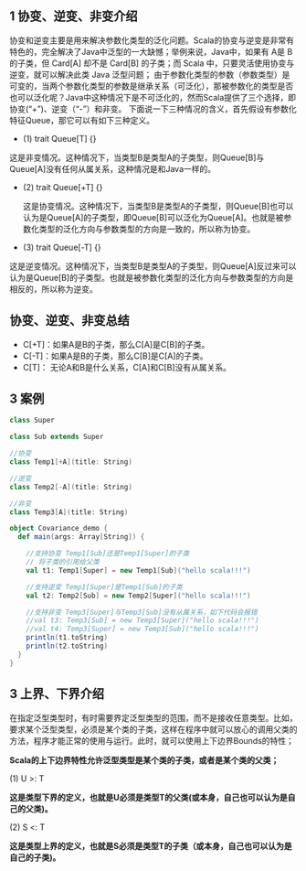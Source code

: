 
## 1 协变、逆变、非变介绍

协变和逆变主要是用来解决参数化类型的泛化问题。Scala的协变与逆变是非常有特色的，完全解决了Java中泛型的一大缺憾；举例来说，Java中，如果有 A是 B的子类，但 Card[A] 却不是 Card[B] 的子类；而 Scala 中，只要灵活使用协变与逆变，就可以解决此类 Java 泛型问题；
由于参数化类型的参数（参数类型）是可变的，当两个参数化类型的参数是继承关系（可泛化），那被参数化的类型是否也可以泛化呢？Java中这种情况下是不可泛化的，然而Scala提供了三个选择，即协变(“+”)、逆变（“-”）和非变。
下面说一下三种情况的含义，首先假设有参数化特征Queue，那它可以有如下三种定义。

* (1)  trait Queue[T] {} 

这是非变情况。这种情况下，当类型B是类型A的子类型，则Queue[B]与Queue[A]没有任何从属关系，这种情况是和Java一样的。

* (2)  trait Queue[+T] {} 

	这是协变情况。这种情况下，当类型B是类型A的子类型，则Queue[B]也可以认为是Queue[A]的子类型，即Queue[B]可以泛化为Queue[A]。也就是被参数化类型的泛化方向与参数类型的方向是一致的，所以称为协变。
  
* (3)   trait Queue[-T] {} 

这是逆变情况。这种情况下，当类型B是类型A的子类型，则Queue[A]反过来可以认为是Queue[B]的子类型。也就是被参数化类型的泛化方向与参数类型的方向是相反的，所以称为逆变。 

## 协变、逆变、非变总结

*  C[+T]：如果A是B的子类，那么C[A]是C[B]的子类。
*  C[-T]：如果A是B的子类，那么C[B]是C[A]的子类。
*  	C[T]： 无论A和B是什么关系，C[A]和C[B]没有从属关系。

## 3 案例

``` scala
class Super

class Sub extends Super

//协变
class Temp1[+A](title: String)

//逆变
class Temp2[-A](title: String)

//非变
class Temp3[A](title: String)

object Covariance_demo {
  def main(args: Array[String]) {

    //支持协变 Temp1[Sub]还是Temp1[Super]的子类
    // 将子类的引用给父类
    val t1: Temp1[Super] = new Temp1[Sub]("hello scala!!!")

    //支持逆变 Temp1[Super]是Temp1[Sub]的子类
    val t2: Temp2[Sub] = new Temp2[Super]("hello scala!!!")

    //支持非变 Temp3[Super]与Temp3[Sub]没有从属关系，如下代码会报错
    //val t3: Temp3[Sub] = new Temp3[Super]("hello scala!!!")
    //val t4: Temp3[Super] = new Temp3[Sub]("hello scala!!!")
    println(t1.toString)
    println(t2.toString)
  }
}
```

## 3 上界、下界介绍

在指定泛型类型时，有时需要界定泛型类型的范围，而不是接收任意类型。比如，要求某个泛型类型，必须是某个类的子类，这样在程序中就可以放心的调用父类的方法，程序才能正常的使用与运行。此时，就可以使用上下边界Bounds的特性； 

__Scala的上下边界特性允许泛型类型是某个类的子类，或者是某个类的父类；__


(1) U >: T

__这是类型下界的定义，也就是U必须是类型T的父类(或本身，自己也可以认为是自己的父类)。__

(2) S <: T

__这是类型上界的定义，也就是S必须是类型T的子类（或本身，自己也可以认为是自己的子类)。__


